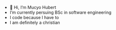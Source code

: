 - 👋 Hi, I’m Mucyo Hubert
- I’m currently persuing BSc in software engineering
- I code because I have to
- I am definitely a christian
